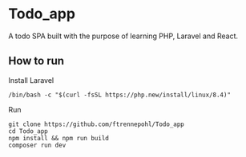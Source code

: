 # Todo_app

A todo SPA built with the purpose of learning PHP, Laravel and React. 

## How to run

Install Laravel

```
/bin/bash -c "$(curl -fsSL https://php.new/install/linux/8.4)"
```

Run

```
git clone https://github.com/ftrennepohl/Todo_app
cd Todo_app
npm install && npm run build
composer run dev
```